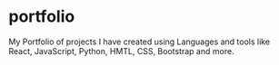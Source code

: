# portfolio
My Portfolio of projects I have created using Languages and tools like React, JavaScript, Python, HMTL, CSS, Bootstrap and more.
